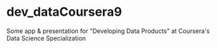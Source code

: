 # dev_dataCoursera9
Some app &amp; presentation for "Developing Data Products" at Coursera's Data Science Specialization
